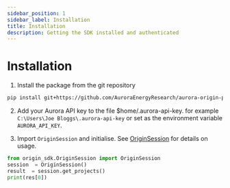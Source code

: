 ```yaml
---
sidebar_position: 1
sidebar_label: Installation
title: Installation
description: Getting the SDK installed and authenticated
---
```


# Installation

1. Install the package from the git repository

```bash
pip install git+https://github.com/AuroraEnergyResearch/aurora-origin-python-sdk
```

2. Add your Aurora API key to the file $home/.aurora-api-key. for example `C:\Users\Joe Bloggs\.aurora-api-key` or set as the environment variable `AURORA_API_KEY`.

3. Import `OriginSession` and initialise. See
   [OriginSession](/docs/origin_sdk/OriginSession) for details on usage.

```python
from origin_sdk.OriginSession import OriginSession
session  = OriginSession()
result  = session.get_projects()
print(res[0])
```

